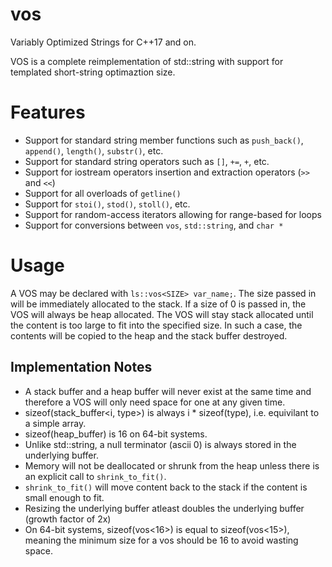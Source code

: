 # vos
Variably Optimized Strings for C++17 and on.

VOS is a complete reimplementation of std::string with support for templated short-string optimaztion size.

# Features
  - Support for standard string member functions such as ```push_back()```, ```append()```, ```length()```, ```substr()```, etc.
  - Support for standard string operators such as ```[]```, ```+=```, ```+```, etc.
  - Support for iostream operators insertion and extraction operators (```>>``` and ```<<```)
  - Support for all overloads of ```getline()```
  - Support for ```stoi()```, ```stod()```, ```stoll()```, etc.
  - Support for random-access iterators allowing for range-based for loops
  - Support for conversions between ```vos```, ```std::string```, and ```char *```

# Usage
A VOS may be declared with ```ls::vos<SIZE> var_name;```. The size passed in will be immediately allocated to the stack. If a size of 0 is passed in,
the VOS will always be heap allocated. The VOS will stay stack allocated until the content is too large to fit into the specified size. In such a case,
the contents will be copied to the heap and the stack buffer destroyed. 

## Implementation Notes
  - A stack buffer and a heap buffer will never exist at the same time and therefore a VOS will only need space for one at any given time.
  - sizeof(stack_buffer<i, type>) is always i * sizeof(type), i.e. equivilant to a simple array. 
  - sizeof(heap_buffer<char>) is 16 on 64-bit systems. 
  - Unlike std::string, a null terminator (ascii 0) is always stored in the underlying buffer. 
  - Memory will not be deallocated or shrunk from the heap unless there is an explicit call to ```shrink_to_fit()```. 
  - ```shrink_to_fit()``` will move content back to the stack if the content is small enough to fit. 
  - Resizing the underlying buffer atleast doubles the underlying buffer (growth factor of 2x)
  - On 64-bit systems, sizeof(vos<16>) is equal to sizeof(vos<15>), meaning the minimum size for a vos should be 16 to avoid wasting space. 
